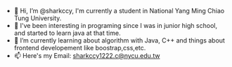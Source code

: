 - 👋 Hi, I’m @sharkccy, I'm currently a student in National Yang Ming Chiao Tung University.
- 👀 I've been interesting in programing since I was in junior high school, and started to learn java at that time.
- 🌱 I’m currently learning about algorithm with Java, C++ and things about frontend developement like boostrap,css,etc.
- 📫 Here's my Email: sharkccy1222.c@nycu.edu.tw

<!---
sharkccy/sharkccy is a ✨ special ✨ repository because its `README.md` (this file) appears on your GitHub profile.
You can click the Preview link to take a look at your changes.
--->
